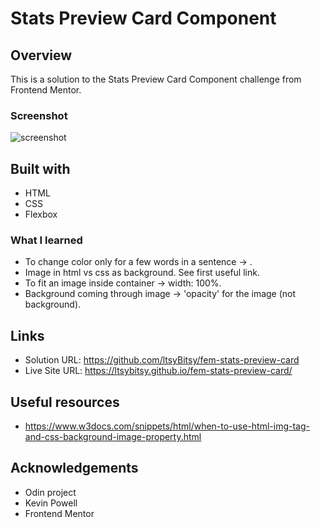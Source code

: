 # Stats Preview Card Component
 
## Overview

This is a solution to the Stats Preview Card Component challenge from Frontend Mentor.

### Screenshot

![screenshot](https://github.com/ltsyBitsy/fem-stats-preview-card/blob/main/images/screenshot.jpg)

## Built with

  * HTML
  * CSS
  * Flexbox

### What I learned

* To change color only for a few words in a sentence -> <span>.
* Image in html vs css as background. See first useful link.
* To fit an image inside container -> width: 100%.
* Background coming through image -> 'opacity' for the image (not background).

## Links

* Solution URL: https://github.com/ltsyBitsy/fem-stats-preview-card
* Live Site URL: https://ltsybitsy.github.io/fem-stats-preview-card/

## Useful resources

* https://www.w3docs.com/snippets/html/when-to-use-html-img-tag-and-css-background-image-property.html

## Acknowledgements

* Odin project
* Kevin Powell
* Frontend Mentor
